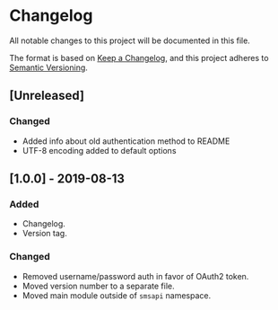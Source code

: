 # Changelog
All notable changes to this project will be documented in this file.

The format is based on [Keep a Changelog](https://keepachangelog.com/en/1.0.0/),
and this project adheres to [Semantic Versioning](https://semver.org/spec/v2.0.0.html).

## [Unreleased]
### Changed
- Added info about old authentication method to README
- UTF-8 encoding added to default options

## [1.0.0] - 2019-08-13
### Added
- Changelog.
- Version tag.

### Changed
- Removed username/password auth in favor of OAuth2 token.
- Moved version number to a separate file.
- Moved main module outside of `smsapi` namespace.

